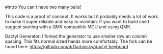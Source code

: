 #intro
You can't have two many balls!  

This code is a proof of concept. It works but it probably needs a lot of work to make it super reliable and easy to maintain. 
If you want to build  one I suggest starting with a QMK compatible MCU and using QMK. 

Dactyl Generator:
I forked the generator to use smaller row an column spacing. This fits normal sized hands more comfortably.
The fork can be found here: https://github.com/drGarbinsky/dactyl-keyboard